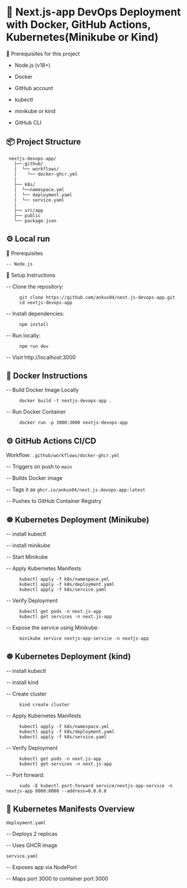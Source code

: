 # 🚀 Next.js-app DevOps Deployment with Docker, GitHub Actions, Kubernetes(Minikube or Kind)

🧰 Prerequisites for this project
   
   - Node.js (v18+)
   
   - Docker

   - GitHub account

   - kubectl

   - minikube or kind

   - GitHub CLI

## 📦 Project Structure

     nextjs-devops-app/
       ├──.github/
       |  └── workflows/
       |    └── docker-ghcr.yml
       |
       ├── k8s/
       |  └──namespace.yml
       |  └── deployment.yaml
       |  └── service.yaml
       |
       ├── src/app
       ├── public
       └── package.json

## ⚙️ Local run

   🧰 Prerequisites

    -- Node.js

   🧱 Setup Instructions

   -- Clone the repository:

         git clone https://github.com/ankus04/next.js-devops-app.git
         cd nextjs-devops-app

   -- Install dependencies:

         npm install

   -- Run locally:

         npm run dev

   -- Visit http://localhost:3000


## 🐳 Docker Instructions

   -- Build Docker Image Locally

         docker build -t nextjs-devops-app .

   -- Run Docker Container

         docker run -p 3000:3000 nextjs-devops-app
      


## ⚙️ GitHub Actions CI/CD

   Workflow: `.github/workflows/docker-ghcr.yml`

   -- Triggers on push to `main`

   -- Builds Docker image

   -- Tags it as `ghcr.io/ankus04/next.js-devops-app:latest`

   -- Pushes to GitHub Container Registry

## ☸️ Kubernetes Deployment (Minikube)

   -- install kubectl

   -- install minikube

   -- Start Minikube

   -- Apply Kubernetes Manifests
         
         kubectl apply -f k8s/namespace.yml
         kubectl apply -f k8s/deployment.yaml
         kubectl apply -f k8s/service.yaml

   -- Verify Deployment

         kubectl get pods -n next.js-app
         kubectl get services -n next.js-app

   -- Expose the service using Minikube:

         minikube service nextjs-app-service -n nextjs-app
   
   
## ☸️ Kubernetes Deployment (kind)

   -- install kubectl

   -- install kind

   -- Create cluster

         kind create cluster

   -- Apply Kubernetes Manifests
         
         kubectl apply -f k8s/namespace.yml
         kubectl apply -f k8s/deployment.yaml
         kubectl apply -f k8s/service.yaml

   -- Verify Deployment

         kubectl get pods -n next.js-app
         kubectl get services -n next.js-app

   -- Port forward:

         sudo -E kubectl port-forward service/nextjs-app-service -n nextjs-app 8080:8080 --address=0.0.0.0
   
## 📄 Kubernetes Manifests Overview

   `deployment.yaml`
      
   -- Deploys 2 replicas

   -- Uses GHCR image 

   `service.yaml`        

   -- Exposes app via NodePort

   -- Maps port 3000 to container port 3000